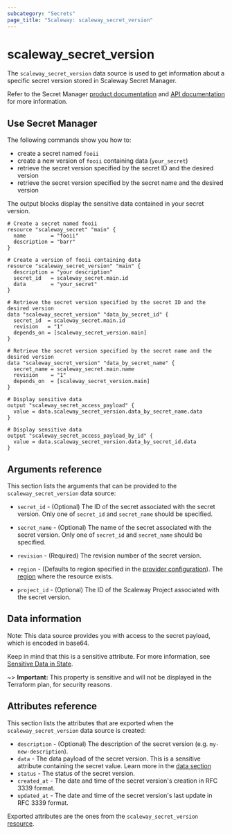 ```yaml
---
subcategory: "Secrets"
page_title: "Scaleway: scaleway_secret_version"
---
```


# scaleway_secret_version

The `scaleway_secret_version` data source is used to get information about a specific secret version stored in Scaleway Secret Manager.

Refer to the Secret Manager [product documentation](https://www.scaleway.com/en/docs/identity-and-access-management/secret-manager/) and [API documentation](https://www.scaleway.com/en/developers/api/secret-manager/) for more information.


## Use Secret Manager

The following commands show you how to:

- create a secret named `fooii`
- create a new version of `fooii` containing data (`your_secret`)
- retrieve the secret version specified by the secret ID and the desired version
- retrieve the secret version specified by the secret name and the desired version

The output blocks display the sensitive data contained in your secret version.


```hcl
# Create a secret named fooii
resource "scaleway_secret" "main" {
  name        = "fooii"
  description = "barr"
}

# Create a version of fooii containing data
resource "scaleway_secret_version" "main" {
  description = "your description"
  secret_id   = scaleway_secret.main.id
  data        = "your_secret"
}

# Retrieve the secret version specified by the secret ID and the desired version
data "scaleway_secret_version" "data_by_secret_id" {
  secret_id  = scaleway_secret.main.id
  revision   = "1"
  depends_on = [scaleway_secret_version.main]
}

# Retrieve the secret version specified by the secret name and the desired version
data "scaleway_secret_version" "data_by_secret_name" {
  secret_name = scaleway_secret.main.name
  revision    = "1"
  depends_on  = [scaleway_secret_version.main]
}

# Display sensitive data
output "scaleway_secret_access_payload" {
  value = data.scaleway_secret_version.data_by_secret_name.data
}

# Display sensitive data
output "scaleway_secret_access_payload_by_id" {
  value = data.scaleway_secret_version.data_by_secret_id.data
}
```

## Arguments reference

This section lists the arguments that can be provided to the `scaleway_secret_version` data source:

- `secret_id` - (Optional) The ID of the secret associated with the secret version. Only one of `secret_id` and `secret_name` should be specified.

- `secret_name` - (Optional) The name of the secret associated with the secret version.
  Only one of `secret_id` and `secret_name` should be specified.

- `revision` - (Required) The revision number of the secret version.

- `region` - (Defaults to region specified in the [provider configuration](../index.md#region)). The [region](../guides/regions_and_zones.md#regions)
  where the resource exists.

- `project_id` - (Optional) The ID of the Scaleway Project associated with the secret version.

## Data information

Note: This data source provides you with access to the secret payload, which is encoded in base64.

Keep in mind that this is a sensitive attribute. For more information,
see [Sensitive Data in State](https://developer.hashicorp.com/terraform/language/state/sensitive-data).

~> **Important:**  This property is sensitive and will not be displayed in the Terraform plan, for security reasons.

## Attributes reference

This section lists the attributes that are exported when the `scaleway_secret_version` data source is created:

- `description` - (Optional) The description of the secret version (e.g. `my-new-description`).
- `data` - The data payload of the secret version. This is a sensitive attribute containing the secret value. Learn more in the [data section](#data)
- `status` - The status of the secret version.
- `created_at` - The date and time of the secret version's creation in RFC 3339 format.
- `updated_at` - The date and time of the secret version's last update in RFC 3339 format.

Exported attributes are the ones from the `scaleway_secret_version` [resource](../resources/secret_version.md).
